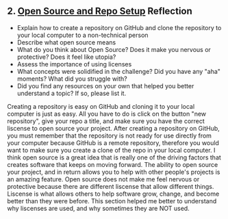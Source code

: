 ## 2. [Open Source and Repo Setup](2_set_up_repo/readme.md) Reflection

* Explain how to create a repository on GitHub and clone the repository to your local computer to a non-technical person
* Describe what open source means
* What do you think about Open Source? Does it make you nervous or protective? Does it feel like utopia?
* Assess the importance of using licenses
* What concepts were solidified in the challenge? Did you have any "aha" moments? What did you struggle with?
* Did you find any resources on your own that helped you better understand a topic? If so, please list it.

<!-- Add your reflection here. Remove the comment markers -->
Creating a repository is easy on GitHub and cloning it to your local computer is just as easy. All you have to do is click on the button "new repository", give your repo a title, and make sure you have the correct liscense to open source your project. After creating a repository on GitHub, you must remember that the repository is not ready for use directly from your computer because GitHub is a remote repository, therefore you would want to make sure you create a clone of the repo in your local computer. 
I think open source is a great idea that is really one of the driving factors that creates software that keeps on moving forward. The ability to open source your project, and in return allows you to help with other people's projects is an amazing feature. Open source does not make me feel nervous or protective because there are different liscense that allow different things. Liscense is what allows others to help software grow, change, and become better than they were before. This section helped me better to understand why liscenses are used, and why sometimes they are NOT used. 
